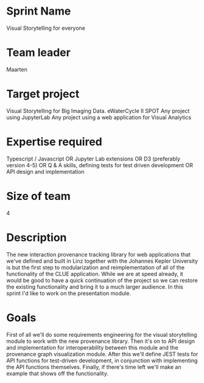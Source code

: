 # Sprint Name 

Visual Storytelling for everyone

# Team leader

Maarten

# Target project 

Visual Storytelling for Big Imaging Data.
eWaterCycle II
SPOT
Any project using JupyterLab
Any project using a web application for Visual Analytics

# Expertise required

Typescript / Javascript
OR
Jupyter Lab extensions
OR
D3 (preferably version 4-5)
OR
Q & A skills, defining tests for test driven development
OR
API design and implementation

# Size of team

4

# Description

The new interaction provenance tracking library for web applications that we've defined and built in Linz together with the Johannes Kepler University 
is but the first step to modularization and reimplementation of all of the functionality of the CLUE application. While we are at speed already,
it would be good to have a quick continuation of the project so we can restore the existing functionality and bring it to a much larger audience.
In this sprint I'd like to work on the presentation module.

# Goals

First of all we'll do some requirements engineering for the visual storytelling module to work with the new provenance library.
Then it's on to API design and implementation for interoperability between this module and the provenance graph visualization module.
After this we'll define JEST tests for API functions for test-driven development, in conjunction with implementing the API functions themselves.
Finally, if there's time left we'll make an example that shows off the functionality.
